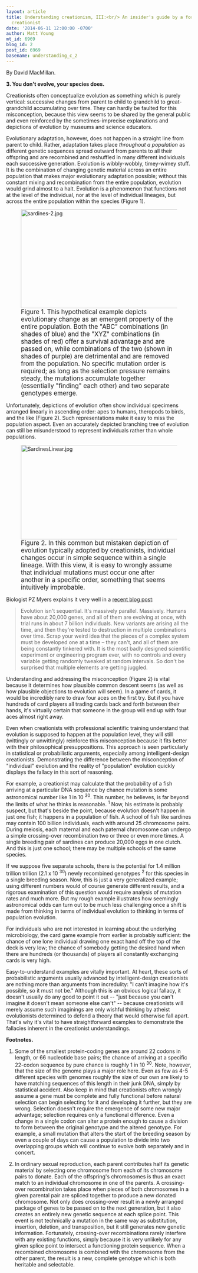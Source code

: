 ```yaml
---
layout: article
title: Understanding creationism, III:<br/> An insider's guide by a former young-Earth
  creationist
date: '2014-06-11 12:00:00 -0700'
author: Matt Young
mt_id: 6969
blog_id: 2
post_id: 6969
basename: understanding_c_2
---
```

By David MacMillan.

**3. You don't evolve, your species does.**

Creationists often conceptualize evolution as something which is purely vertical: successive changes from parent to child to grandchild to great-grandchild accumulating over time. They can hardly be faulted for this misconception, because this view seems to be shared by the general public and even reinforced by the sometimes-imprecise explanations and depictions of evolution by museums and science educators.

Evolutionary adaptation, however, does not happen in a straight line from parent to child. Rather, adaptation takes place _throughout a population_ as different genetic sequences spread outward from parents to all their offspring and are recombined and reshuffled in many different individuals each successive generation. Evolution is wibbly-wobbly, timey-wimey stuff. It is the combination of changing genetic material across an entire population that makes major evolutionary adaptation possible; without this constant mixing and recombination from the entire population, evolution would grind almost to a halt. Evolution is a phenomenon that functions not at the level of the individual, nor at the level of individual lineages, but across the entire population within the species (Figure 1).

<figure>
<img src="{{ site.baseurl }}/uploads/2014/sardines-2.jpg" alt="sardines-2.jpg" width="600" height="267" />
<figcaption markdown="span">
<big>Figure 1. This hypothetical example depicts evolutionary change as an emergent property of the entire population. Both the "ABC" combinations (in shades of blue) and the "XYZ" combinations (in shades of red) offer a survival advantage and are passed on, while combinations of the two (shown in shades of purple) are detrimental and are removed from the population. No specific mutation order is required; as long as the selection pressure remains steady, the mutations accumulate together (essentially "finding" each other) and two separate genotypes emerge.</big>

</figcaption>
</figure>

Unfortunately, depictions of evolution often show individual specimens arranged linearly in ascending order: apes to humans, theropods to birds, and the like (Figure 2). Such representations make it easy to miss the population aspect. Even an accurately depicted branching tree of evolution can still be misunderstood to represent individuals rather than whole populations.

<figure>
<img src="{{ site.baseurl }}/uploads/2014/SardinesLinear.jpg" alt="SardinesLinear.jpg" width="600" height="255" />
<figcaption markdown="span">
<big>Figure 2.  In this common but mistaken depiction of evolution typically adopted by creationists, individual changes occur in simple sequence within a single lineage. With this view, it is easy to wrongly assume that individual mutations must occur one after another in a specific order, something that seems intuitively improbable.</big>

</figcaption>
</figure>

Biologist PZ Myers explains it very well in a [recent blog post](http://freethoughtblogs.com/pharyngula/2014/06/10/multi-component-schmulti-component/):

> Evolution isn&#39;t sequential. It&#39;s massively parallel. Massively. Humans have about 20,000 genes, and all of them are evolving at once, with trial runs in about 7 billion individuals. New variants are arising all the time, and then they&#39;re tested to destruction in multiple combinations over time. Scrap your weird idea that the pieces of a complex system must be developed one at a time &ndash; they can&#39;t, and all of them are being constantly tinkered with. It is the most badly designed scientific experiment or engineering program ever, with no controls and every variable getting randomly tweaked at random intervals. So don&#39;t be surprised that multiple elements are getting juggled.

Understanding and addressing the misconception (Figure 2) is vital because it determines how plausible common descent seems (as well as how plausible objections to evolution will seem). In a game of cards, it would be incredibly rare to draw four aces on the first try. But if you have hundreds of card players all trading cards back and forth between their hands, it's virtually certain that someone in the group will end up with four aces almost right away.

Even when creationists with professional scientific training understand that evolution is supposed to happen at the population level, they will still (wittingly or unwittingly) reinforce this misconception because it fits better with their philosophical presuppositions. This approach is seen particularly in statistical or probabilistic arguments, especially among intelligent-design creationists. Demonstrating the difference between the misconception of "individual" evolution and the reality of "population" evolution quickly displays the fallacy in this sort of reasoning.

For example, a creationist may calculate that the probability of a fish arriving at a particular DNA sequence by chance mutation is some astronomical number like 1 in 10 <sup>30</sup>. This number, he believes, is far beyond the limits of what he thinks is reasonable. <sup>1</sup> Now, his estimate is probably suspect, but that's beside the point, because evolution doesn't happen in just one fish; it happens in a population of fish. A school of fish like sardines may contain 100 billion individuals, each with around 25 chromosome pairs. During meiosis, each maternal and each paternal chromosome can undergo a simple crossing-over recombination two or three or even more times. A single breeding pair of sardines can produce 20,000 eggs in one clutch. And this is just one school; there may be multiple schools of the same species. 

If we suppose five separate schools, there is the potential for 1.4 million trillion trillion (2.1 x 10 <sup>30</sup>) newly recombined genotypes <sup>2</sup> for this species in a single breeding season. Now, this is just a very generalized example; using different numbers would of course generate different results, and a rigorous examination of this question would require analysis of mutation rates and much more. But my rough example illustrates how seemingly astronomical odds can turn out to be much less challenging once a shift is made from thinking in terms of individual evolution to thinking in terms of population evolution.

For individuals who are not interested in learning about the underlying microbiology, the card game example from earlier is probably sufficient: the chance of one lone individual drawing one exact hand off the top of the deck is very low; the chance of somebody getting the desired hand when there are hundreds (or thousands) of players all constantly exchanging cards is very high.

Easy-to-understand examples are vitally important. At heart, these sorts of probabilistic arguments usually advanced by intelligent-design creationists are nothing more than arguments from incredulity: "I can't imagine how it's possible, so it must not be." Although this is an obvious logical fallacy, it doesn't usually do any good to point it out -- "just because you can't imagine it doesn't mean someone else can't" -- because creationists will merely assume such imaginings are only wishful thinking by atheist evolutionists determined to defend a theory that would otherwise fall apart. That's why it's vital to have straightforward examples to demonstrate the fallacies inherent in the creationist understandings.

**Footnotes.**

1. Some of the smallest protein-coding genes are around 22 codons in length, or 66 nucleotide base pairs; the chance of arriving at a specific 22-codon sequence by pure chance is roughly 1 in 10 <sup>30</sup>. Note, however, that the size of the genome plays a major role here. Even as few as 4-5 different species with genomes roughly the size of our own are likely to have matching sequences of this length in their junk DNA, simply by statistical accident. Also keep in mind that creationists often wrongly assume a gene must be complete and fully functional before natural selection can begin selecting for it and developing it further, but they are wrong. Selection doesn't require the emergence of some new major advantage; selection requires only a functional difference. Even a change in a single codon can alter a protein enough to cause a division to form between the original genotype and the altered genotype. For example, a  small mutation that alters the start of the breeding season by even a couple of days can cause a population to divide into two overlapping groups which will continue to evolve both separately and in concert.

2. In ordinary sexual reproduction, each parent contributes half its genetic material by selecting one chromosome from each of its chromosome pairs to donate. Each of the offspring's chromosomes is thus an exact match to an individual chromosome in one of the parents. A crossing-over recombination takes place when pieces of both chromosomes in a given parental pair are spliced together to produce a new donated chromosome. Not only does crossing-over result in a newly arranged package of genes to be passed on to the next generation, but it also creates an entirely new genetic sequence at each splice point. This event is not technically a mutation in the same way as substitution, insertion, deletion, and transposition, but it still generates new genetic information. Fortunately, crossing-over recombinations rarely interfere with any existing functions, simply because it is very unlikely for any given splice point to intersect a functioning protein sequence. When a recombined chromosome is combined with the chromosome from the other parent, the result is a new, complete genotype which is both heritable and selectable.
